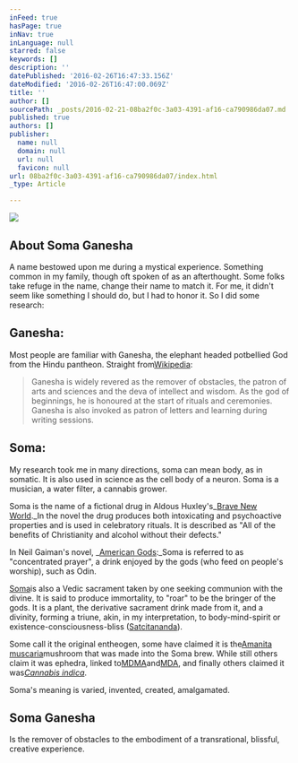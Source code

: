 ```yaml
---
inFeed: true
hasPage: true
inNav: true
inLanguage: null
starred: false
keywords: []
description: ''
datePublished: '2016-02-26T16:47:33.156Z'
dateModified: '2016-02-26T16:47:00.069Z'
title: ''
author: []
sourcePath: _posts/2016-02-21-08ba2f0c-3a03-4391-af16-ca790986da07.md
published: true
authors: []
publisher:
  name: null
  domain: null
  url: null
  favicon: null
url: 08ba2f0c-3a03-4391-af16-ca790986da07/index.html
_type: Article

---
```

![](https://the-grid-user-content.s3-us-west-2.amazonaws.com/50d307ad-2d13-450a-970d-2a82f88d5cf1.JPG)

## About Soma Ganesha

A name bestowed upon me during a mystical experience. Something common in my family, though oft spoken of as an afterthought. Some folks take refuge in the name, change their name to match it. For me, it didn't seem like something I should do, but I had to honor it. So I did some research:

## Ganesha: 

Most people are familiar with Ganesha, the elephant headed potbellied God from the Hindu pantheon. Straight from[Wikipedia][0]: 
> 
> Ganesha is widely revered as the remover of obstacles, the patron of arts and sciences and the deva of intellect and wisdom. As the god of beginnings, he is honoured at the start of rituals and ceremonies. Ganesha is also invoked as patron of letters and learning during writing sessions.

## Soma: 

My research took me in many directions, soma can mean body, as in somatic. It is also used in science as the cell body of a neuron. Soma is a musician, a water filter, a cannabis grower. 

Soma is the name of a fictional drug in Aldous Huxley's_[Brave New World][1]._In the novel the drug produces both intoxicating and psychoactive properties and is used in celebratory rituals. It is described as "All of the benefits of Christianity and alcohol without their defects." 

In Neil Gaiman's novel,  _[American Gods][2]:_Soma is referred to as "concentrated prayer", a drink enjoyed by the gods (who feed on people's worship), such as Odin.

[Soma][3]is also a Vedic sacrament taken by one seeking communion with the divine. It is said to produce immortality, to "roar" to be the bringer of the gods. It is a plant, the derivative sacrament drink made from it, and a divinity, forming a triune, akin, in my interpretation, to body-mind-spirit or existence-consciousness-bliss ([Satcitananda][4]). 

Some call it the original entheogen, some have claimed it is the[Amanita muscaria][5]mushroom that was made into the Soma brew. While still others claim it was ephedra, linked to[MDMA][6]and[MDA][7], and finally others claimed it was[_Cannabis indica_][8]. 

Soma's meaning is varied, invented, created, amalgamated.

## Soma Ganesha

Is the remover of obstacles to the embodiment of a transrational, blissful, creative experience.

[0]: https://en.m.wikipedia.org/wiki/Ganesha
[1]: https://en.m.wikipedia.org/wiki/Brave_New_World
[2]: https://en.m.wikipedia.org/wiki/American_Gods
[3]: https://en.m.wikipedia.org/wiki/Soma
[4]: https://en.wikipedia.org/wiki/Satcitananda
[5]: https://en.m.wikipedia.org/wiki/Amanita_muscaria
[6]: https://en.wikipedia.org/wiki/MDMA
[7]: https://en.wikipedia.org/wiki/Methylenedioxyamphetamine
[8]: https://en.wikipedia.org/wiki/Cannabis_indica